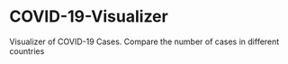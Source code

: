 # COVID-19-Visualizer
Visualizer of COVID-19 Cases. Compare the number of cases in different countries
